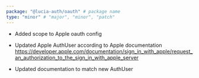 ```yaml
---
package: "@lucia-auth/oauth" # package name
type: "minor" # "major", "minor", "patch"
---
```


* Added scope to Apple oauth config

* Updated Apple AuthUser according to Apple documentation https://developer.apple.com/documentation/sign_in_with_apple/request_an_authorization_to_the_sign_in_with_apple_server

* Updated documentation to match new AuthUser